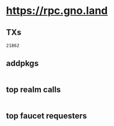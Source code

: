 # https://rpc.gno.land

## TXs
```
21862
```

## addpkgs
```
```

## top realm calls
```
```

## top faucet requesters
```
```

